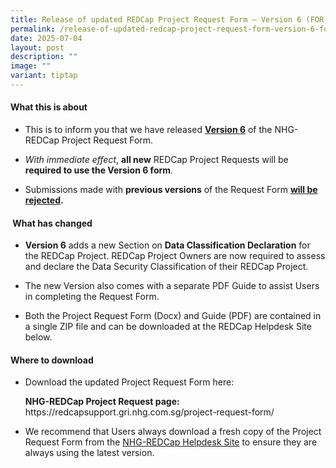 ```yaml
---
title: Release of updated REDCap Project Request Form – Version 6 (FOR IMMEDIATE USE)
permalink: /release-of-updated-redcap-project-request-form-version-6-for-immediate-use/
date: 2025-07-04
layout: post
description: ""
image: ""
variant: tiptap
---
```

<h4><strong>What this is about</strong></h4>
<ul data-tight="true" class="tight">
<li>
<p>This is to inform you that we have released <strong><u>Version 6</u></strong> of
the NHG-REDCap Project Request Form.</p>
</li>
<li>
<p><em>With immediate effect</em>, <strong>all new</strong> REDCap Project
Requests will be <strong>required to use the Version 6 form</strong>.</p>
</li>
<li>
<p>Submissions made with <strong>previous versions</strong> of the Request
Form <strong><u>will be rejected</u>.</strong>
</p>
</li>
</ul>
<h4><strong>&nbsp;What has changed</strong></h4>
<ul data-tight="true" class="tight">
<li>
<p><strong>Version 6</strong> adds a new Section on <strong>Data Classification Declaration</strong> for
the REDCap Project. REDCap Project Owners are now required to assess and
declare the Data Security Classification of their REDCap Project.</p>
</li>
<li>
<p>The new Version also comes with a separate PDF Guide to assist Users in
completing the Request Form.</p>
</li>
<li>
<p>Both the Project Request Form (Docx) and Guide (PDF) are contained in
a single ZIP file and can be downloaded at the REDCap Helpdesk Site below.</p>
</li>
</ul>
<h4><strong>Where to download</strong></h4>
<ul data-tight="true" class="tight">
<li>
<p>Download the updated Project Request Form here:</p>
<p><strong>NHG-REDCap Project Request page:</strong>  <a rel="noopener noreferrer nofollow" target="_blank">https://redcapsupport.gri.nhg.com.sg/project-request-form/</a>
</p>
</li>
<li>
<p>We recommend that Users always download a fresh copy of the Project Request
Form from the <a href="https://redcapsupport.gri.nhg.com.sg/" rel="noopener noreferrer nofollow" target="_blank">NHG-REDCap Helpdesk Site</a> to
ensure they are always using the latest version.</p>
</li>
</ul>
<p>&nbsp;</p>